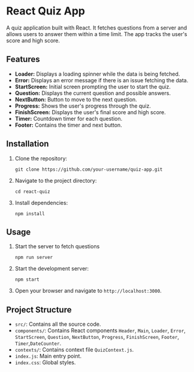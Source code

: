 # React Quiz App

A quiz application built with React. It fetches questions from a server and allows users to answer them within a time limit. The app tracks the user's score and high score.

## Features

- **Loader:** Displays a loading spinner while the data is being fetched.
- **Error:** Displays an error message if there is an issue fetching the data.
- **StartScreen:** Initial screen prompting the user to start the quiz.
- **Question:** Displays the current question and possible answers.
- **NextButton:** Button to move to the next question.
- **Progress:** Shows the user's progress through the quiz.
- **FinishScreen:** Displays the user's final score and high score.
- **Timer:** Countdown timer for each question.
- **Footer:** Contains the timer and next button.

## Installation

1. Clone the repository:

   `git clone https://github.com/your-username/quiz-app.git`

2. Navigate to the project directory:

   `cd react-quiz`

3. Install dependencies:

   `npm install`

## Usage

1. Start the server to fetch questions

   `npm run server`

2. Start the development server:

   `npm start`

3. Open your browser and navigate to `http://localhost:3000`.

## Project Structure

- `src/`: Contains all the source code.
- `components/`: Contains React components `Header`, `Main`, `Loader`, `Error`, `StartScreen`, `Question`, `NextButton`, `Progress`, `FinishScreen`, `Footer`, `Timer`,`DateCounter`.
- `contexts/`: Contains context file `QuizContext.js`.
- `index.js`: Main entry point.
- `index.css`: Global styles.
